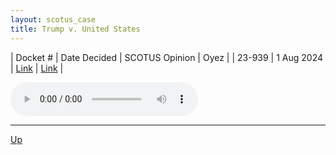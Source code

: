 ```yaml
---
layout: scotus_case
title: Trump v. United States
---
```


| Docket # | Date Decided | SCOTUS Opinion | Oyez |
| 23-939 | 1 Aug 2024 | [Link](https://www.supremecourt.gov/opinions/23pdf/603us1r57_6k47.pdf) | [Link](https://www.oyez.org/cases/2023/23-939) |

<audio controls>
   <source src='./resources/23-939.mp3' type='audio/mpeg'>
</audio>

<object data='./resources/23-939.pdf' type='application/pdf'></object>

---

[Up](./README.md)